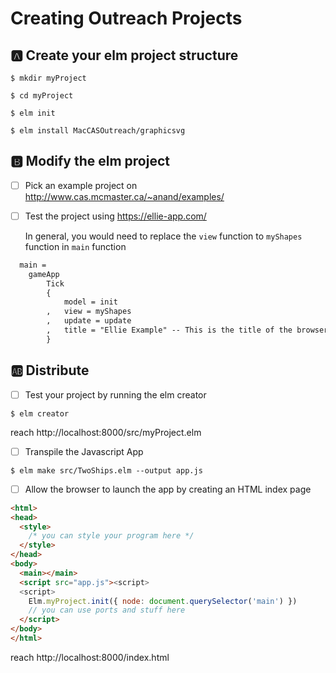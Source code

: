 # Creating Outreach Projects


## :a: Create your elm project structure 


```
$ mkdir myProject
```

```
$ cd myProject
```

```
$ elm init
```


```
$ elm install MacCASOutreach/graphicsvg
```


## :b: Modify the elm project 

- [ ] Pick an example project on http://www.cas.mcmaster.ca/~anand/examples/

- [ ] Test the project using  https://ellie-app.com/

  In general, you would need to replace the `view` function to `myShapes` function in `main` function

```html
  main =
    gameApp
        Tick
        { 
            model = init
        ,   view = myShapes
        ,   update = update
        ,   title = "Ellie Example" -- This is the title of the browser window / tab
        }
```

## :ab: Distribute


- [ ] Test your project by running the elm creator

```
$ elm creator
```

reach http://localhost:8000/src/myProject.elm


- [ ] Transpile the Javascript App

```
$ elm make src/TwoShips.elm --output app.js
```

- [ ] Allow the browser to launch the app by creating an HTML index page


```html
<html>
<head>
  <style>
    /* you can style your program here */
  </style>
</head>
<body>
  <main></main>
  <script src="app.js"><script>
  <script>
    Elm.myProject.init({ node: document.querySelector('main') })
    // you can use ports and stuff here
  </script>
</body>
</html>
```

reach http://localhost:8000/index.html

